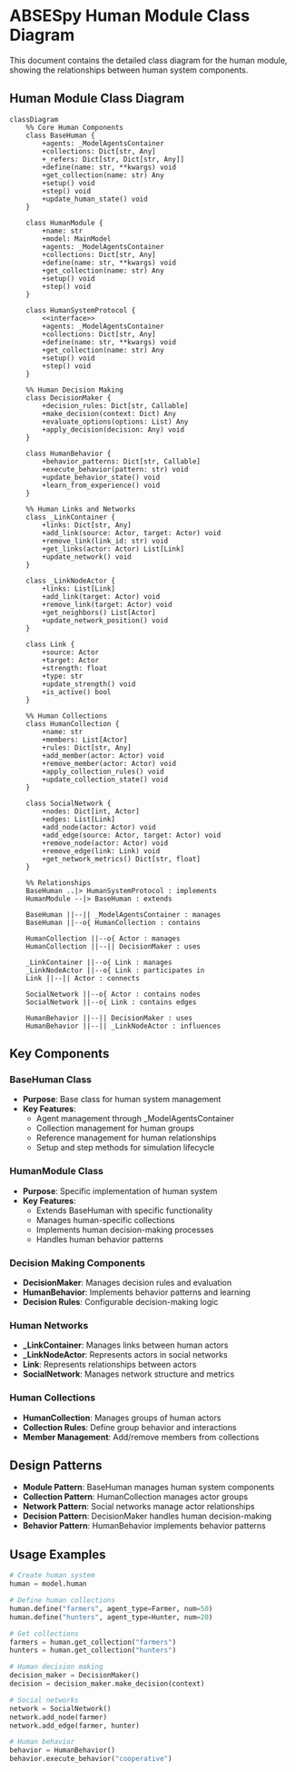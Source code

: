 # ABSESpy Human Module Class Diagram

This document contains the detailed class diagram for the human module, showing the relationships between human system components.

## Human Module Class Diagram

```mermaid
classDiagram
    %% Core Human Components
    class BaseHuman {
        +agents: _ModelAgentsContainer
        +collections: Dict[str, Any]
        +_refers: Dict[str, Dict[str, Any]]
        +define(name: str, **kwargs) void
        +get_collection(name: str) Any
        +setup() void
        +step() void
        +update_human_state() void
    }

    class HumanModule {
        +name: str
        +model: MainModel
        +agents: _ModelAgentsContainer
        +collections: Dict[str, Any]
        +define(name: str, **kwargs) void
        +get_collection(name: str) Any
        +setup() void
        +step() void
    }

    class HumanSystemProtocol {
        <<interface>>
        +agents: _ModelAgentsContainer
        +collections: Dict[str, Any]
        +define(name: str, **kwargs) void
        +get_collection(name: str) Any
        +setup() void
        +step() void
    }

    %% Human Decision Making
    class DecisionMaker {
        +decision_rules: Dict[str, Callable]
        +make_decision(context: Dict) Any
        +evaluate_options(options: List) Any
        +apply_decision(decision: Any) void
    }

    class HumanBehavior {
        +behavior_patterns: Dict[str, Callable]
        +execute_behavior(pattern: str) void
        +update_behavior_state() void
        +learn_from_experience() void
    }

    %% Human Links and Networks
    class _LinkContainer {
        +links: Dict[str, Any]
        +add_link(source: Actor, target: Actor) void
        +remove_link(link_id: str) void
        +get_links(actor: Actor) List[Link]
        +update_network() void
    }

    class _LinkNodeActor {
        +links: List[Link]
        +add_link(target: Actor) void
        +remove_link(target: Actor) void
        +get_neighbors() List[Actor]
        +update_network_position() void
    }

    class Link {
        +source: Actor
        +target: Actor
        +strength: float
        +type: str
        +update_strength() void
        +is_active() bool
    }

    %% Human Collections
    class HumanCollection {
        +name: str
        +members: List[Actor]
        +rules: Dict[str, Any]
        +add_member(actor: Actor) void
        +remove_member(actor: Actor) void
        +apply_collection_rules() void
        +update_collection_state() void
    }

    class SocialNetwork {
        +nodes: Dict[int, Actor]
        +edges: List[Link]
        +add_node(actor: Actor) void
        +add_edge(source: Actor, target: Actor) void
        +remove_node(actor: Actor) void
        +remove_edge(link: Link) void
        +get_network_metrics() Dict[str, float]
    }

    %% Relationships
    BaseHuman ..|> HumanSystemProtocol : implements
    HumanModule --|> BaseHuman : extends

    BaseHuman ||--|| _ModelAgentsContainer : manages
    BaseHuman ||--o{ HumanCollection : contains

    HumanCollection ||--o{ Actor : manages
    HumanCollection ||--|| DecisionMaker : uses

    _LinkContainer ||--o{ Link : manages
    _LinkNodeActor ||--o{ Link : participates in
    Link ||--|| Actor : connects

    SocialNetwork ||--o{ Actor : contains nodes
    SocialNetwork ||--o{ Link : contains edges

    HumanBehavior ||--|| DecisionMaker : uses
    HumanBehavior ||--|| _LinkNodeActor : influences
```

## Key Components

### BaseHuman Class
- **Purpose**: Base class for human system management
- **Key Features**:
  - Agent management through _ModelAgentsContainer
  - Collection management for human groups
  - Reference management for human relationships
  - Setup and step methods for simulation lifecycle

### HumanModule Class
- **Purpose**: Specific implementation of human system
- **Key Features**:
  - Extends BaseHuman with specific functionality
  - Manages human-specific collections
  - Implements human decision-making processes
  - Handles human behavior patterns

### Decision Making Components
- **DecisionMaker**: Manages decision rules and evaluation
- **HumanBehavior**: Implements behavior patterns and learning
- **Decision Rules**: Configurable decision-making logic

### Human Networks
- **_LinkContainer**: Manages links between human actors
- **_LinkNodeActor**: Represents actors in social networks
- **Link**: Represents relationships between actors
- **SocialNetwork**: Manages network structure and metrics

### Human Collections
- **HumanCollection**: Manages groups of human actors
- **Collection Rules**: Define group behavior and interactions
- **Member Management**: Add/remove members from collections

## Design Patterns

- **Module Pattern**: BaseHuman manages human system components
- **Collection Pattern**: HumanCollection manages actor groups
- **Network Pattern**: Social networks manage actor relationships
- **Decision Pattern**: DecisionMaker handles human decision-making
- **Behavior Pattern**: HumanBehavior implements behavior patterns

## Usage Examples

```python
# Create human system
human = model.human

# Define human collections
human.define("farmers", agent_type=Farmer, num=50)
human.define("hunters", agent_type=Hunter, num=20)

# Get collections
farmers = human.get_collection("farmers")
hunters = human.get_collection("hunters")

# Human decision making
decision_maker = DecisionMaker()
decision = decision_maker.make_decision(context)

# Social networks
network = SocialNetwork()
network.add_node(farmer)
network.add_edge(farmer, hunter)

# Human behavior
behavior = HumanBehavior()
behavior.execute_behavior("cooperative")
```